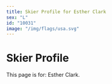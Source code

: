 ```yaml
---
title: Skier Profile for Esther Clark
sex: "L"
id: "10031"
image: "/img/flags/usa.svg" 
---
```


# Skier Profile

This page is for: Esther Clark.
    